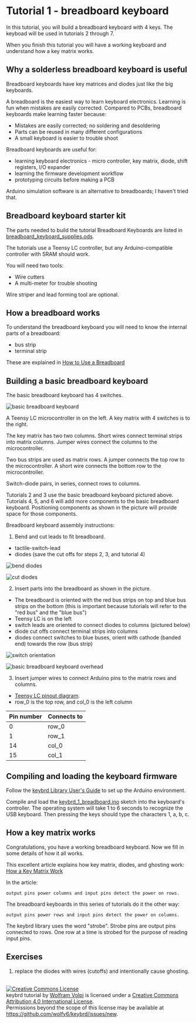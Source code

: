 Tutorial 1 - breadboard keyboard
================================
In this tutorial, you will build a breadboard keyboard with 4 keys.
The keyboad will be used in tutorials 2 through 7.

When you finish this tutorial you will have a working keyboard and understand how a key matrix works.

Why a solderless breadboard keyboard is useful
----------------------------------------------
Breadboard keyboards have key matrices and diodes just like the big keyboards.

A breadboard is the easiest way to learn keyboard electronics.
Learning is fun when mistakes are easily corrected.
Compared to PCBs, breadboard keyboards make learning faster because:
* Mistakes are easily corrected; no soldering and desoldering
* Parts can be reused in many different configurations
* A small keyboard is easier to trouble shoot

Breadboard keyboards are useful for:
* learning keyboard electronics - micro controller, key matrix, diode, shift registers, I/O expander
* learning the firmware development workflow
* prototyping circuits before making a PCB

Arduino simulation software is an alternative to breadboards; I haven't tried that.

Breadboard keyboard starter kit
-------------------------------
The parts needed to build the tutorial Breadboard Keyboards are listed in [breadboard_keyboard_supplies.ods](breadboard_keyboard_supplies.ods).

The tutorials use a Teensy LC controller, but any Arduino-compatible controller with SRAM should work.

You will need two tools:
* Wire cutters
* A multi-meter for trouble shooting

Wire striper and lead forming tool are optional.

How a breadboard works
----------------------
To understand the breadboard keyboard you will need to know the internal parts of a breadboard:
* bus strip
* terminal strip

These are explained in [How to Use a Breadboard](https://learn.sparkfun.com/tutorials/how-to-use-a-breadboard)

Building a basic breadboard keyboard
------------------------------------
The basic breadboard keyboard has 4 switches.

![basic breadboard keyboard](keybrd_1_breadboard/breadboard_keyboard_2x2.JPG "basic breadboard keyboard")

A Teensy LC microcontroller in on the left.
A key matrix with 4 switches is to the right.

The key matrix has two two columns.
Short wires connect terminal strips into matrix columns.
Jumper wires connect the columns to the microcontroller.

Two bus strips are used as matrix rows.
A jumper connects the top row to the microcontroller.
A short wire connects the bottom row to the microcontroller.

Switch-diode pairs, in series, connect rows to columns.

Tutorials 2 and 3 use the basic breadboard keyboard pictured above.
Tutorials 4, 5, and 6 will add more components to the basic breadboard keyboard.
Positioning components as shown in the picture will provide space for those components.

Breadboard keyboard assembly instructions:

1. Bend and cut leads to fit breadboard.
  * tactile-switch-lead
  * diodes (save the cut offs for steps 2, 3, and tutorial 4)

 ![bend diodes](keybrd_1_breadboard/diodes_bend_en_masse.JPG "bend diodes")

 ![cut diodes](keybrd_1_breadboard/diodes_cut.JPG "cut diodes")

2. Insert parts into the breadboard as shown in the picture.
  * The breadboard is oriented with the red bus strips on top and blue bus strips on the bottom
   (this is important because tutorials will refer to the "red bus" and the "blue bus")
  * Teensy LC is on the left
  * switch leads are oriented to connect diodes to columns (pictured below)
  * diode cut offs connect terminal strips into columns
  * diodes connect switches to blue buses, orient with cathode (banded end) towards the row (bus strip)

 ![switch orientation](keybrd_1_breadboard/switch_orientation.JPG "switch orientation")

 ![basic breadboard keyboard overhead](keybrd_1_breadboard/breadboard_keyboard_2x2_overhead.JPG "basic breadboard keyboard overhead")

3. Insert jumper wires to connect Arduino pins to the matrix rows and columns.
  * [Teensy LC pinout diagram](https://www.pjrc.com/teensy/card6a_rev2.png).
  * row_0 is the top row, and col_0 is the left column

| Pin number | Connects to |
|------------|-------------|
|  0         | row_0       |
|  1         | row_1       |
| 14         | col_0       |
| 15         | col_1       |

Compiling and loading the keyboard firmware
-------------------------------------------
Follow the [keybrd Library User's Guide](../doc/keybrd_library_user_guide.md) to set up the Arduino environment.

Compile and load the [keybrd_1_breadboard.ino](/tutorials/keybrd_1_breadboard/keybrd_1_breadboard.ino) sketch into the keyboard's controller.
The operating system will take 1 to 6 seconds to recognize the USB keyboard.
Then pressing the keys should type the characters 1, a, b, c.

How a key matrix works
----------------------
Congratulations, you have a working breadboard keyboard.
Now we fill in some details of how it all works.

This excellent article explains how key matrix, diodes, and ghosting work:
[How a Key Matrix Work](http://pcbheaven.com/wikipages/How_Key_Matrices_Works/)

In the article:

    output pins power columns and input pins detect the power on rows.

The breadboard keyboards in this series of tutorials do it the other way:

    output pins power rows and input pins detect the power on columns.

The keybrd library uses the word "strobe".
Strobe pins are output pins connected to rows.
One row at a time is strobed for the purpose of reading input pins.

Exercises
---------
1) replace the diodes with wires (cutoffs) and intentionally cause ghosting.

<br>
<a rel="license" href="https://creativecommons.org/licenses/by/4.0/"><img alt="Creative Commons License" style="border-width:0" src="https://licensebuttons.net/l/by/4.0/88x31.png" /></a><br /><span xmlns:dct="http://purl.org/dc/terms/" property="dct:title">keybrd tutorial</span> by <a xmlns:cc="https://creativecommons.org/ns" href="https://github.com/wolfv6/keybrd" property="cc:attributionName" rel="cc:attributionURL">Wolfram Volpi</a> is licensed under a <a rel="license" href="https://creativecommons.org/licenses/by/4.0/">Creative Commons Attribution 4.0 International License</a>.<br />Permissions beyond the scope of this license may be available at <a xmlns:cc="https://creativecommons.org/ns" href="https://github.com/wolfv6/keybrd/issues/new" rel="cc:morePermissions">https://github.com/wolfv6/keybrd/issues/new</a>.
